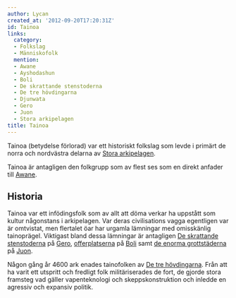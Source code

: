 ```yaml
---
author: Lycan
created_at: '2012-09-20T17:20:31Z'
id: Tainoa
links:
  category:
  - Folkslag
  - Människofolk
  mention:
  - Awane
  - Ayshodashun
  - Boli
  - De skrattande stenstoderna
  - De tre hövdingarna
  - Djunwata
  - Gero
  - Juon
  - Stora arkipelagen
title: Tainoa
---
```


Tainoa (betydelse förlorad) var ett historiskt folkslag som levde i primärt de norra och nordvästra
delarna av [Stora arkipelagen].

Tainoa är antagligen den folkgrupp som av flest ses som en direkt anfader till [Awane].

Historia
--------

Tainoa var ett infödingsfolk som av allt att döma verkar ha uppstått som kultur någonstans i
arkipelagen. Var deras civilisations vagga egentligen var är omtvistat, men flertalet öar har
urgamla lämningar med omisskänlig tainoprägel. Viktigast bland dessa lämningar är antagligen [De
skrattande stenstoderna] på [Gero], [offerplatserna] på [Boli] samt [de enorma grottstäderna] på
[Juon].

Någon gång år 4600 ark enades tainofolken av [De tre hövdingarna]. Från att ha varit ett utspritt
och fredligt folk militäriserades de fort, de gjorde stora framsteg vad gäller vapenteknologi och
skeppskonstruktion och inledde en agressiv och expansiv politik.

  [Stora arkipelagen]: Stora_arkipelagen
  [Awane]: Awane
  [De skrattande stenstoderna]: De_skrattande_stenstoderna
  [Gero]: Gero
  [offerplatserna]: Ayshodashun
  [Boli]: Boli
  [de enorma grottstäderna]: Djunwata
  [Juon]: Juon
  [De tre hövdingarna]: De_tre_hövdingarna